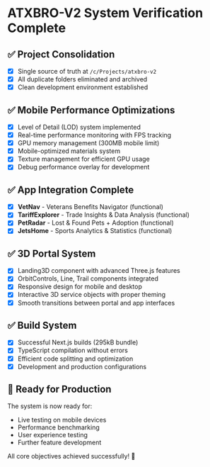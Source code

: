 # ATXBRO-V2 System Verification Complete

## ✅ Project Consolidation
- [x] Single source of truth at `/c/Projects/atxbro-v2`
- [x] All duplicate folders eliminated and archived
- [x] Clean development environment established

## ✅ Mobile Performance Optimizations  
- [x] Level of Detail (LOD) system implemented
- [x] Real-time performance monitoring with FPS tracking
- [x] GPU memory management (300MB mobile limit)
- [x] Mobile-optimized materials system
- [x] Texture management for efficient GPU usage
- [x] Debug performance overlay for development

## ✅ App Integration Complete
- [x] **VetNav** - Veterans Benefits Navigator (functional)
- [x] **TariffExplorer** - Trade Insights & Data Analysis (functional) 
- [x] **PetRadar** - Lost & Found Pets + Adoption (functional)
- [x] **JetsHome** - Sports Analytics & Statistics (functional)

## ✅ 3D Portal System
- [x] Landing3D component with advanced Three.js features
- [x] OrbitControls, Line, Trail components integrated
- [x] Responsive design for mobile and desktop
- [x] Interactive 3D service objects with proper theming
- [x] Smooth transitions between portal and app interfaces

## ✅ Build System
- [x] Successful Next.js builds (295kB bundle)
- [x] TypeScript compilation without errors
- [x] Efficient code splitting and optimization
- [x] Development and production configurations

## 🎯 Ready for Production
The system is now ready for:
- Live testing on mobile devices
- Performance benchmarking
- User experience testing
- Further feature development

All core objectives achieved successfully! 🚀

